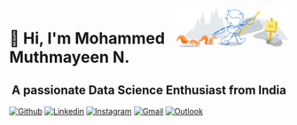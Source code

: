 <img width="40%" align="right" alt="Github" src="https://raw.githubusercontent.com/MuthmayeenN02/testrepo/a2c8fcda89d814a3308056ce3a5e3a97d17a7ee3/git-header.svg" />

<h1 align="left"> 👋 Hi, I'm Mohammed Muthmayeen N. </h1>
<h2 align="center">A passionate Data Science Enthusiast from India</h3>

[![Github](https://img.shields.io/badge/-Github-000?style=flat&logo=Github&logoColor=white)](https://github.com/MuthmayeenN02)
[![Linkedin](https://img.shields.io/badge/-LinkedIn-blue?style=flat&logo=Linkedin&logoColor=white)](https://www.linkedin.com/in/mohammedmuthmayeenn17/)
[![Instagram](https://img.shields.io/badge/-Instagram-c13584?style=flat&labelColor=c13584&logo=instagram&logoColor=white)](https://www.instagram.com/muthmayeen04/)
[![Gmail](https://img.shields.io/badge/-Gmail-c14438?style=flat&logo=Gmail&logoColor=white)](mailto:mohammedmuthmayeenn@gmail.com)
[![Outlook](https://img.shields.io/badge/-Twitter-0078D4?style=flat&logo=Twitter&logoColor=white)](https://twitter.com/MuthmayeenN)

